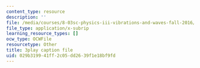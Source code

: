 ```yaml
---
content_type: resource
description: ''
file: /media/courses/8-03sc-physics-iii-vibrations-and-waves-fall-2016/029b319941ff2c05dd2639f1e18bf9fd_7Knpp3AIteQ.srt
file_type: application/x-subrip
learning_resource_types: []
ocw_type: OCWFile
resourcetype: Other
title: 3play caption file
uid: 029b3199-41ff-2c05-dd26-39f1e18bf9fd
---
```


